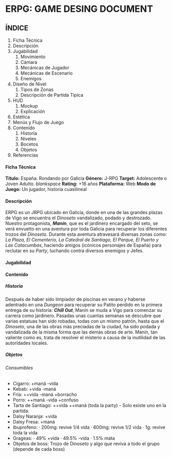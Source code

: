 
# ERPG: GAME DESING DOCUMENT

## ÍNDICE

1. Ficha Técnica
2. Descripción
3. Jugabilidad
    1. Movimiento
    2. Cámara
    3. Mecánicas de Jugador
    4. Mecánicas de Escenario
    5. Enemigos
4. Diseño de Nivel
    1. Tipos de Zonas
    2. Descripción de Partida Típica
5. HUD
    1. Mockup
    2. Explicación
6. Estética
7. Menús y Flujo de Juego
8. Contenido
    1. Historia
    2. Niveles
    3. Bocetos
    4. Objetos
9. Referencias


#### Ficha Técnica

**Título:** España: Rondando por Galicia
**Género:** J-RPG
**Target:** Adolescente o Joven Adulto. _blankspace_
**Rating:** +16 años
**Plataforma:** Web
**Modo de Juego:** Un jugador, historia cuasilineal


#### Descripción

ERPG es un JRPG ubicado en Galicia, donde en una de las grandes plazas de Vigo se encuentra el *Dinoseto* vandalizado, podado y destrozado. Nuestro protagonista, ***Manín***, que es el jardinero encargado del seto, se verá envuelto en una aventura por toda Galicia para recuperar los diferentes trozos del *Dinoseto*. Durante esta aventura atravesará diversas zonas como: _La Plaza, El Cementerio, La Catedral de Santiago, El Parque, El Puerto y Las Catacumbas_, haciendo amigos (icónicos personajes de España) para reclutar en su _Party_, luchando contra diversos enemigos y Jefes.

#### Jugabilidad



#### Contenido



##### Historia

Después de haber sido limpiador de piscinas en verano y haberse adentrado en una _Dungeon_ para recuperar su Patito perdido en la primera entrega de su historia: ***Chill Out***, Manín se muda a Vigo para comenzar su carrera como jardinero. Pasadas unas cuantas semanas se descubre que varias estatuas han sido robadas, todas con un mismo patrón, hasta que el *Dinoseto*, una de las obras más preciadas de la ciudad, ha sido podada y vandalizada de la misma forma que las demás obras de arte. Manín, tan valiente como es, trata de resolver el misterio a causa de la inutilidad de las autoridades locales. 

##### Objetos

###### Consumibles
- Cigarro: +maná -vida
- Kebab: +vida -maná
- Fría: ++vida -maná +borracho
- Porro: ++maná -vida +confuso
- Tarta de Santiago: ++vida ++maná (toda la party) - Solo existe uno en la partida.
- Dalsy Naranja: +vida
- Dalsy Fresa: +maná
- Ibuprofeno:
    · 200mg: revive 1/4 vida
    · 600mg: revive 1/2 vida
    · 1g: revive toda la vida
- Grageas:
    · 49% +vida
    · 49.5% -vida
    · 1.5% mata
- Objetos de boss: Trozo de Dinoseto y algo que reviva a todo el grupo (depende de cada boss)
